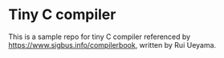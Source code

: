 # Tiny C compiler
This is a sample repo for tiny C compiler referenced by https://www.sigbus.info/compilerbook, written by Rui Ueyama.

